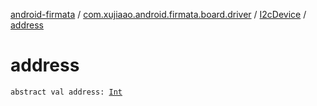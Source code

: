 [android-firmata](../../index.md) / [com.xujiaao.android.firmata.board.driver](../index.md) / [I2cDevice](index.md) / [address](./address.md)

# address

`abstract val address: `[`Int`](https://kotlinlang.org/api/latest/jvm/stdlib/kotlin/-int/index.html)